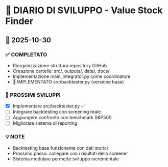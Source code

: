 # 🚀 DIARIO DI SVILUPPO - Value Stock Finder

## 📅 2025-10-30
### ✅ COMPLETATO
- Riorganizzazione struttura repository GitHub
- Creazione cartelle: src/, outputs/, data/, docs/
- Implementazione main_integrator.py come coordinatore
- 🎯 IMPLEMENTATO src/backtester.py (versione base)

### 🔧 PROSSIMI SVILUPPI
- [x] Implementare src/backtester.py ✅
- [ ] Integrare backtesting con screening reale
- [ ] Aggiungere confronto con benchmark S&P500
- [ ] Migliorare sistema di reporting

### 💡 NOTE
- Backtesting base funzionante con dati storici
- Prossimo passo: collegare con i risultati dello screener
- Sistema modulare permette sviluppo incrementale
